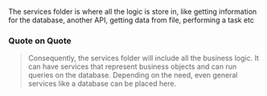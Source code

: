 The services folder is where all the logic is store in, like getting information for the database, another API, getting data from file, performing a task etc

### Quote on Quote

>Consequently, the services folder will include all the business logic. It can have services that represent business objects and can run queries on the database. Depending on the need, even general services like a database can be placed here.